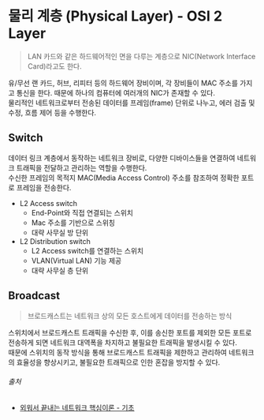 # 물리 계층 (Physical Layer) - OSI 2 Layer

> LAN 카드와 같은 하드웨어적인 면을 다루는 계층으로 NIC(Network Interface Card)라고도 한다.

유/무선 랜 카드, 허브, 리피터 등의 하드웨어 장비이며, 각 장비들이 MAC 주소를 가지고 통신을 한다. 때문에 하나의 컴퓨터에 여러개의 NIC가 존재할 수 있다.  
물리적인 네트워크로부터 전송된 데이터를 프레임(frame) 단위로 나누고, 에러 검출 및 수정, 흐름 제어 등을 수행한다.

## Switch

데이터 링크 계층에서 동작하는 네트워크 장비로, 다양한 디바이스들을 연결하여 네트워크 트래픽을 전달하고 관리하는 역할을 수행한다.  
수신한 프레임의 목적지 MAC(Media Access Control) 주소를 참조하여 정확한 포트로 프레임을 전송한다.

- L2 Access switch
    - End-Point와 직접 연결되는 스위치
    - Mac 주소를 기반으로 스위칭
    - 대략 사무실 방 단위
- L2 Distribution switch
    - L2 Access switch를 연결하는 스위치
    - VLAN(Virtual LAN) 기능 제공
    - 대략 사무실 층 단위

## Broadcast

> 브로드캐스트는 네트워크 상의 모든 호스트에게 데이터를 전송하는 방식

스위치에서 브로드캐스트 트래픽을 수신한 후, 이를 송신한 포트를 제외한 모든 포트로 전송하게 되면 네트워크 대역폭을 차지하고 불필요한 트래픽을 발생시킬 수 있다.  
때문에 스위치의 동작 방식을 통해 브로드캐스트 트래픽을 제한하고 관리하여 네트워크의 효율성을 향상시키고, 불필요한 트래픽으로 인한 혼잡을 방지할 수 있다.

###### 출처

- [외워서 끝내는 네트워크 핵심이론 - 기초](https://www.inflearn.com/course/네트워크-핵심이론-기초)